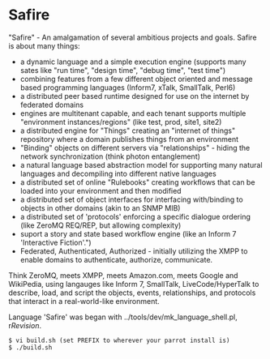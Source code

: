 Safire
======

"Safire" - An amalgamation of several ambitious projects and goals.
Safire is about many things:
* a dynamic language and a simple execution engine (supports many sates like "run time", "design time", "debug time", "test time")
* combining features from a few different object oriented and message based programming languages (Inform7, xTalk, SmallTalk, Perl6)
* a distributed peer based runtime designed for use on the internet by federated domains 
* engines are multitenant capable, and each tenant supports multiple "environment instances/regions" (like test, prod, site1, site2)
* a distributed engine for "Things" creating an "internet of things" repository where a domain publishes things from an environment
* "Binding" objects on different servers via "relationships" - hiding the network synchronization (think photon entanglement)
* a natural language based abstraction model for supporting many natural languages and decompiling into different native languages
* a distributed set of online "Rulebooks" creating workflows that can be loaded into your environment and then modified
* a distributed set of object interfaces for interfacing with/binding to objects in other domains (akin to an SNMP MIB)
* a distributed set of 'protocols' enforcing a specific dialogue ordering (like ZeroMQ REQ/REP, but allowing complexity)
* suport a story and state based workflow engine (like an Inform 7 'Interactive Fiction'.")
* Federated, Authenticated, Authorized - initially utilizing the XMPP to enable domains to authenticate, authorize, communicate.

Think ZeroMQ, meets XMPP, meets Amazon.com, meets Google and WikiPedia, using langauges like Inform 7, SmallTalk, LiveCode/HyperTalk 
to describe, load, and script the objects, events, relationships, and protocols that interact in a real-world-like environment.

Language 'Safire' was began with ../tools/dev/mk_language_shell.pl, r$Revision$.

    $ vi build.sh (set PREFIX to wherever your parrot install is)
    $ ./build.sh

